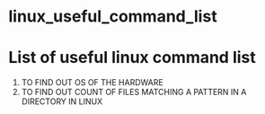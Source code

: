 # linux_useful_command_list
# List of useful linux command list

1. TO FIND OUT OS OF THE HARDWARE
2. TO FIND OUT COUNT OF FILES MATCHING A PATTERN IN A DIRECTORY IN LINUX

